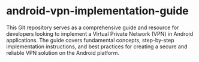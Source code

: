 # android-vpn-implementation-guide
This Git repository serves as a comprehensive guide and resource for developers looking to implement a Virtual Private Network (VPN) in Android applications. The guide covers fundamental concepts, step-by-step implementation instructions, and best practices for creating a secure and reliable VPN solution on the Android platform.
